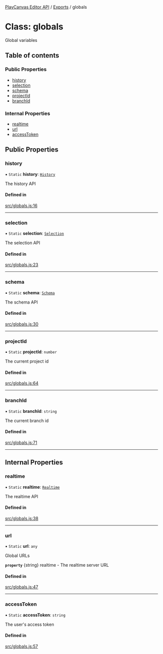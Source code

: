[PlayCanvas Editor API](../README.md) / [Exports](../modules.md) / globals

# Class: globals

Global variables

## Table of contents

### Public Properties

- [history](globals.md#history)
- [selection](globals.md#selection)
- [schema](globals.md#schema)
- [projectId](globals.md#projectid)
- [branchId](globals.md#branchid)

### Internal Properties

- [realtime](globals.md#realtime)
- [url](globals.md#url)
- [accessToken](globals.md#accesstoken)

## Public Properties

### history

▪ `Static` **history**: [`History`](History.md)

The history API

#### Defined in

[src/globals.js:16](https://github.com/playcanvas/editor-api/blob/867701a/src/globals.js#L16)

___

### selection

▪ `Static` **selection**: [`Selection`](Selection.md)

The selection API

#### Defined in

[src/globals.js:23](https://github.com/playcanvas/editor-api/blob/867701a/src/globals.js#L23)

___

### schema

▪ `Static` **schema**: [`Schema`](Schema.md)

The schema API

#### Defined in

[src/globals.js:30](https://github.com/playcanvas/editor-api/blob/867701a/src/globals.js#L30)

___

### projectId

▪ `Static` **projectId**: `number`

The current project id

#### Defined in

[src/globals.js:64](https://github.com/playcanvas/editor-api/blob/867701a/src/globals.js#L64)

___

### branchId

▪ `Static` **branchId**: `string`

The current branch id

#### Defined in

[src/globals.js:71](https://github.com/playcanvas/editor-api/blob/867701a/src/globals.js#L71)

___

## Internal Properties

### realtime

▪ `Static` **realtime**: [`Realtime`](Realtime.md)

The realtime API

#### Defined in

[src/globals.js:38](https://github.com/playcanvas/editor-api/blob/867701a/src/globals.js#L38)

___

### url

▪ `Static` **url**: `any`

Global URLs

**`property`** {string} realtime - The realtime server URL

#### Defined in

[src/globals.js:47](https://github.com/playcanvas/editor-api/blob/867701a/src/globals.js#L47)

___

### accessToken

▪ `Static` **accessToken**: `string`

The user's access token

#### Defined in

[src/globals.js:57](https://github.com/playcanvas/editor-api/blob/867701a/src/globals.js#L57)
